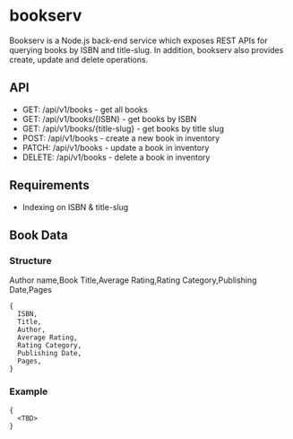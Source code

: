 # bookserv

Bookserv is a Node.js back-end service which exposes REST APIs for querying books by ISBN and title-slug. In addition, bookserv also provides create, update and delete operations.

## API

- GET: /api/v1/books - get all books
- GET: /api/v1/books/{ISBN} - get books by ISBN
- GET: /api/v1/books/{title-slug} - get books by title slug
- POST: /api/v1/books - create a new book in inventory
- PATCH: /api/v1/books - update a book in inventory
- DELETE: /api/v1/books - delete a book in inventory

## Requirements

- Indexing on ISBN & title-slug

## Book Data

### Structure

Author name,Book Title,Average Rating,Rating Category,Publishing Date,Pages

    {
      ISBN,
      Title,
      Author,
      Average Rating,
      Rating Category,
      Publishing Date,
      Pages,
    }

### Example

    {
      <TBD>
    }
